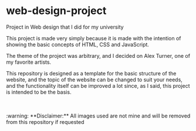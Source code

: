 # web-design-project
Project in Web design that I did for my university
<p>This project is made very simply because it is made with the intention of showing the basic concepts of HTML, CSS and JavaScript.</p>
<p>The theme of the project was arbitrary, and I decided on Alex Turner, one of my favorite artists.</p>
<p>This repository is designed as a template for the basic structure of the website, and the topic of the website can be changed to suit your needs, and the functionality itself can be improved a lot since, as I said, this project is intended to be the basis.</p>
<br/><br/>:warning: **Disclaimer:** All images used are not mine and will be removed from this repository if requested
